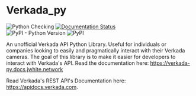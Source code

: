 # Verkada_py

![Python Checking](https://github.com/Cyb3r-Jak3/Verkada_py/workflows/Python%20Checking/badge.svg) [![Documentation Status](https://readthedocs.org/projects/verkada_py/badge/?version=latest)](https://verkada_py.docs.jwhite.network/en/latest/?badge=latest)  
![PyPI - Python Version](https://img.shields.io/pypi/pyversions/verkada_py) ![PyPI](https://img.shields.io/pypi/v/verkada_py)


An unofficial Verkada API Python Library. Useful for individuals or companies looking to easily and pragmatically interact with their Verkada cameras. The goal of this library is to make it easier for developers to interact with Verkada's API.
Read the documentation here: https://verkada-py.docs.jwhite.network

Read Verkada's REST API's Documentation here: https://apidocs.verkada.com.
